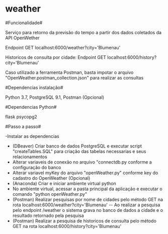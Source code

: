 # weather

#Funcionalidade#

Serviço para retorno da previsão do tempo a partir dos dados coletados da API OpenWether

Endpoint GET
localhost:6000/weather?city='Blumenau'

Historicos de consulta por cidade:
Endpoint GET
localhost:6000/history?city='Blumenau'

Caso utilizado a ferramenta Postman, basta impotar o arquivo "OpenWeather.postman_collection.json" para realizar as consultas

#Dependencias instalação#

Python 3.7,
PostgreSQL 9.1,
Postman (Opcional)

#Dependencias Python#

flask
psycopg2

#Passo a passo#

-Instalar as dependencias
- (DBeaver) Criar banco de dados PostgreSQL e executar script "createTables.SQL" para criação das tabelas necessarias e seus relacionamentos
- Alterar variaveis de conexão no arquivo "connectdb.py conforme a configuração do banco
- Alterar variavel myKey do arquivo "openWeather.py" conforme key do cadastro do OpenWeather (Opcional)
- (Anaconda) Criar e iniciar ambiente virtual python
- No ambiente virtual, acessar a pasta principal da aplicação e executar o comando "python openWeather.py"
- (Postman) Realizar pesquisas por nome de cidades pelo método GET na rota localhost:6000/weather?city='Blumenau'
-- Ao realizar a pesquisa pelo endpoint /weather o sistema grava no banco de dados a cidade e o resultado retornado pela pesquisa
- (Postman) Realizar a pesquisa de historicos de consulta pelo método GET na rota localhost:6000/history?city='Blumenau'
